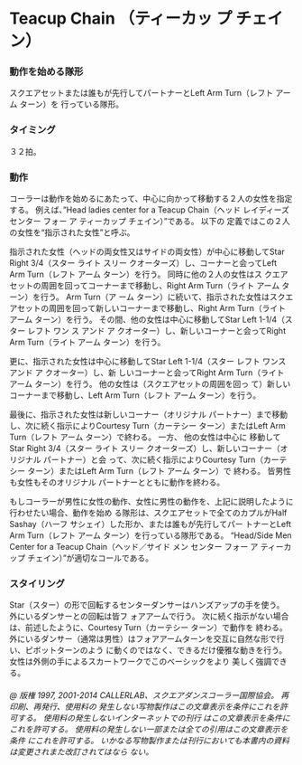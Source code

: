 

# Teacup Chain （ティーカッ プ チェイン）
### 動作を始める隊形

スクエアセットまたは誰もが先行してパートナーとLeft Arm Turn（レフト アーム ターン）を 行っている隊形。

### タイミング
 ３２拍。
### 動作


コーラーは動作を始めるにあたって、中心に向かって移動する２人の女性を指定する。 例えば、”Head ladies
center for a Teacup Chain（ヘッド レイディーズ センター フォー ア ティーカップ チェイン）”である。 以下の 定義ではこの２人の女性を“指示された女性”と呼ぶ。

指示された女性（ヘッドの両女性又はサイドの両女性）が中心に移動してStar Right 3/4（スター ライト スリー クオーターズ）し、コーナーと会ってLeft Arm Turn（レフト アーム ターン）を行う。 同時に他の２人の女性はス
クエアセットの周囲を回ってコーナーまで移動し、Right Arm Turn（ライト アーム ターン）を行う。 Arm Turn（ア ーム ターン）に続いて、指示された女性はスクエアセットの周囲を回って新しいコーナーまで移動し、Right Arm
Turn（ライト アーム ターン）を行う。 その間、他の女性は中心に移動してStar Left 1-1/4（スター レフト ワン ス アンド ア クオーター）し、新しいコーナーと会ってRight Arm Turn（ライト アーム ターン）を行う。

更に、指示された女性は中心に移動してStar Left 1-1/4（スター レフト ワンス アンド ア クオーター）し、新 しいコーナーと会ってRight Arm Turn（ライト アーム ターン）を行う。 他の女性は（スクエアセットの周囲を回っ て）新しいコーナーまで移動し、Left Arm Turn（レフト アーム ターン）を行う。

最後に、指示された女性は新しいコーナー（オリジナル パートナー）まで移動し、次に続く指示によりCourtesy Turn（カーテシー ターン）またはLeft Arm Turn（レフト アーム ターン）で終わる。 一方、 他の女性は中心に 移動してStar Right 3/4（スター ライト スリー クオーターズ）し、新しいコーナー（オリジナル パートナー）と会 って、次に続く指示によりCourtesy Turn（カーテシー ターン）またはLeft Arm Turn（レフト アーム ターン）で 終わる。 皆男性も女性もそのオリジナル パートナーとともに動作を終わる。

もしコーラーが男性に女性の動作、女性に男性の動作を、上記に説明したように行わせたい場合、動作を始め る隊形は、スクエアセットで全てのカプルがHalf Sashay（ハーフ サシェイ）した形か、または誰もが先行してパー トナーとLeft Arm Turn（レフト アーム ターン）を行っている隊形である。 “Head/Side Men Center for a Teacup Chain（ヘッド／サイド メン センター フォー ア ティーカップ チェイン）”が適切なコールである。

### スタイリング

Star（スター）の形で回転するセンターダンサーはハンズアップの手を使う。 外にいるダンサーとの回転は皆フ ォアアームで行う。 次に続く指示がない場合は、前述したように、Courtesy Turn（カーテシー ターン）で動作を 終わる。 外にいるダンサー（通常は男性）はフォアアームターンを交互に自然な形で行い、ピボットターンのよう に動くのではなく、できるだけ優雅な動きを行う。 女性は外側の手によるスカートワークでこのベーシックをより 美しく強調できる。

###### @ 版権 1997, 2001-2014 CALLERLAB、スクエアダンスコーラー国際協会。 再印刷、再発行、使用料の 発生しない写物製作はこの文章表示を条件にこれを許可する。 使用料の発生しないインターネットでの刊行 はこの文章表示を条件にこれを許可する。 使用料の発生しない一部または全ての引用はこの文章表示を条件 にこれを許可する。 いかなる写物製作または刊行においても本書内の資料は変更されまた改訂されてはなら ない。


